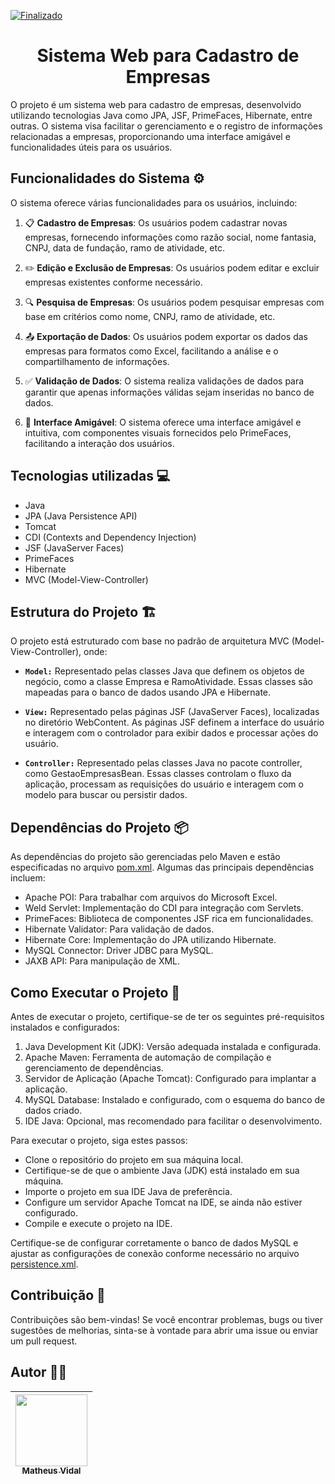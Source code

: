 [![Finalizado](https://img.shields.io/badge/Status-Conclu%C3%ADdo-brightgreen)](https://github.com/imetropoledigital/trabalho-final-matheus-costa-vidal)
<h1 align="center">Sistema Web para Cadastro de Empresas</h1>

O projeto é um sistema web para cadastro de empresas, desenvolvido utilizando tecnologias Java como JPA, JSF, PrimeFaces, Hibernate, entre outras. O sistema visa facilitar o gerenciamento e o registro de informações relacionadas a empresas, proporcionando uma interface amigável e funcionalidades úteis para os usuários.

## Funcionalidades do Sistema ⚙️
O sistema oferece várias funcionalidades para os usuários, incluindo:

1. 📋 **Cadastro de Empresas**: Os usuários podem cadastrar novas empresas, fornecendo informações como razão social, nome fantasia, CNPJ, data de fundação, ramo de atividade, etc.

2. ✏️ **Edição e Exclusão de Empresas**: Os usuários podem editar e excluir empresas existentes conforme necessário.

3. 🔍 **Pesquisa de Empresas**: Os usuários podem pesquisar empresas com base em critérios como nome, CNPJ, ramo de atividade, etc.

4. 📤 **Exportação de Dados**: Os usuários podem exportar os dados das empresas para formatos como Excel, facilitando a análise e o compartilhamento de informações.

5. ✅ **Validação de Dados**: O sistema realiza validações de dados para garantir que apenas informações válidas sejam inseridas no banco de dados.

6. 🎨 **Interface Amigável**: O sistema oferece uma interface amigável e intuitiva, com componentes visuais fornecidos pelo PrimeFaces, facilitando a interação dos usuários.


## Tecnologias utilizadas 💻

- Java
- JPA (Java Persistence API)
- Tomcat
- CDI (Contexts and Dependency Injection)
- JSF (JavaServer Faces)
- PrimeFaces
- Hibernate
- MVC (Model-View-Controller)

## Estrutura do Projeto 🏗️
O projeto está estruturado com base no padrão de arquitetura MVC (Model-View-Controller), onde:

- **`Model:`** Representado pelas classes Java que definem os objetos de negócio, como a classe Empresa e RamoAtividade. Essas classes são mapeadas para o banco de dados usando JPA e Hibernate.

- **`View:`** Representado pelas páginas JSF (JavaServer Faces), localizadas no diretório WebContent. As páginas JSF definem a interface do usuário e interagem com o controlador para exibir dados e processar ações do usuário.

- **`Controller:`** Representado pelas classes Java no pacote controller, como GestaoEmpresasBean. Essas classes controlam o fluxo da aplicação, processam as requisições do usuário e interagem com o modelo para buscar ou persistir dados.

## Dependências do Projeto 📦
As dependências do projeto são gerenciadas pelo Maven e estão especificadas no arquivo [pom.xml](pom.xml). Algumas das principais dependências incluem:

- Apache POI: Para trabalhar com arquivos do Microsoft Excel.
- Weld Servlet: Implementação do CDI para integração com Servlets.
- PrimeFaces: Biblioteca de componentes JSF rica em funcionalidades.
- Hibernate Validator: Para validação de dados.
- Hibernate Core: Implementação do JPA utilizando Hibernate.
- MySQL Connector: Driver JDBC para MySQL.
- JAXB API: Para manipulação de XML.

## Como Executar o Projeto 🔧
Antes de executar o projeto, certifique-se de ter os seguintes pré-requisitos instalados e configurados:
1. Java Development Kit (JDK): Versão adequada instalada e configurada.
2. Apache Maven: Ferramenta de automação de compilação e gerenciamento de dependências.
3. Servidor de Aplicação (Apache Tomcat): Configurado para implantar a aplicação.
4. MySQL Database: Instalado e configurado, com o esquema do banco de dados criado.
5. IDE Java: Opcional, mas recomendado para facilitar o desenvolvimento.

Para executar o projeto, siga estes passos:

- Clone o repositório do projeto em sua máquina local.
- Certifique-se de que o ambiente Java (JDK) está instalado em sua máquina.
- Importe o projeto em sua IDE Java de preferência.
- Configure um servidor Apache Tomcat na IDE, se ainda não estiver configurado.
- Compile e execute o projeto na IDE.

Certifique-se de configurar corretamente o banco de dados MySQL e ajustar as configurações de conexão conforme necessário no arquivo [persistence.xml](src/main/resources/META-INF/persistence.xml).

## Contribuição 🤝
Contribuições são bem-vindas! Se você encontrar problemas, bugs ou tiver sugestões de melhorias, sinta-se à vontade para abrir uma issue ou enviar um pull request.

## Autor 🧑‍💻

| [<img src="https://avatars.githubusercontent.com/u/102569695?s=400&u=f20bbb53cc46ec2bae01f8d60a28492bfdccbdd5&v=4" width=115><br><sub>Matheus Vidal</sub>](https://github.com/matheusvidal21) |
| :---: | 
